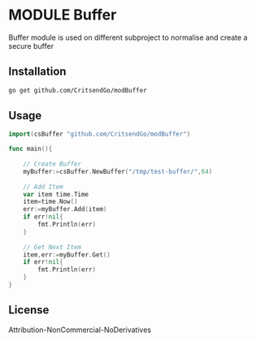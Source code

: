# MODULE Buffer
Buffer module is used on different subproject to normalise and create a secure buffer

## Installation



```bash
go get github.com/CritsendGo/modBuffer
```


## Usage
```go
import(csBuffer "github.com/CritsendGo/modBuffer")

func main(){
	
    // Create Buffer
    myBuffer:=csBuffer.NewBuffer("/tmp/test-buffer/",64)
	
    // Add Item
    var item time.Time
    item=time.Now()
    err:=myBuffer.Add(item)
    if err!nil{
        fmt.Println(err)
    }
	
    // Get Next Item
    item,err:=myBuffer.Get()
    if err!nil{
        fmt.Println(err)
    }
}

```
## License
Attribution-NonCommercial-NoDerivatives 